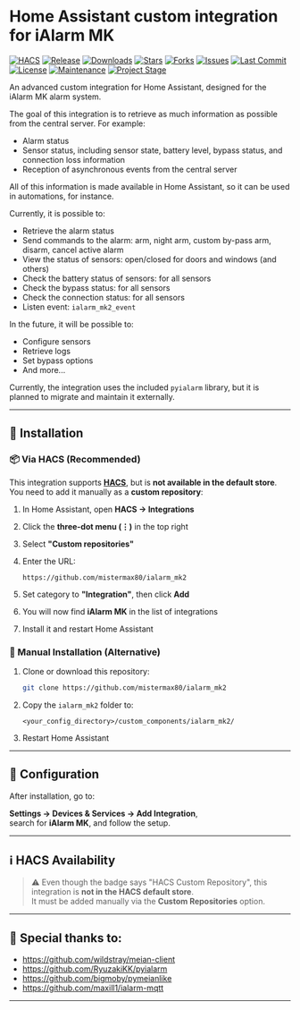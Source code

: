 # Home Assistant custom integration for iAlarm MK

[![HACS][hacs-custom-shield]][hacs]
[![Release][releases-shield]][releases]
[![Downloads][downloads-shield]][downloads]
[![Stars][stars-shield]][stars]
[![Forks][forks-shield]][forks]
[![Issues][issues-shield]][issues]
[![Last Commit][lastcommit-shield]][lastcommit]
[![License][license-shield]][license]
[![Maintenance][maintenance-shield]][maintenance]
[![Project Stage][projectstage-shield]][projectstage]

An advanced custom integration for Home Assistant, designed for the iAlarm MK alarm system.

The goal of this integration is to retrieve as much information as possible from the central server. For example:
- Alarm status
- Sensor status, including sensor state, battery level, bypass status, and connection loss information
- Reception of asynchronous events from the central server

All of this information is made available in Home Assistant, so it can be used in automations, for instance.

Currently, it is possible to:
- Retrieve the alarm status
- Send commands to the alarm: arm, night arm, custom by-pass arm, disarm, cancel active alarm
- View the status of sensors: open/closed for doors and windows (and others)
- Check the battery status of sensors: for all sensors
- Check the bypass status: for all sensors
- Check the connection status: for all sensors
- Listen event: `ialarm_mk2_event`

In the future, it will be possible to:
- Configure sensors
- Retrieve logs
- Set bypass options
- And more...

Currently, the integration uses the included `pyialarm` library, but it is planned to migrate and maintain it externally.

---

## 🔧 Installation

### 📦 Via HACS (Recommended)

This integration supports **[HACS](https://hacs.xyz/)**, but is **not available in the default store**.  
You need to add it manually as a **custom repository**:

1. In Home Assistant, open **HACS → Integrations**
2. Click the **three-dot menu (⋮)** in the top right
3. Select **"Custom repositories"**
4. Enter the URL:

   ```
   https://github.com/mistermax80/ialarm_mk2
   ```

5. Set category to **"Integration"**, then click **Add**
6. You will now find **iAlarm MK** in the list of integrations
7. Install it and restart Home Assistant

### 📁 Manual Installation (Alternative)

1. Clone or download this repository:

   ```bash
   git clone https://github.com/mistermax80/ialarm_mk2
   ```

2. Copy the `ialarm_mk2` folder to:

   ```
   <your_config_directory>/custom_components/ialarm_mk2/
   ```

3. Restart Home Assistant

---

## 🧩 Configuration

After installation, go to:

**Settings → Devices & Services → Add Integration**,  
search for **iAlarm MK**, and follow the setup.

---

## ℹ️ HACS Availability

> ⚠️ Even though the badge says "HACS Custom Repository", this integration is **not in the HACS default store**.  
> It must be added manually via the **Custom Repositories** option.

---

## 🙏 Special thanks to:

- https://github.com/wildstray/meian-client  
- https://github.com/RyuzakiKK/pyialarm  
- https://github.com/bigmoby/pymeianlike  
- https://github.com/maxill1/ialarm-mqtt  

---

[hacs-custom-shield]: https://img.shields.io/badge/HACS-Custom%20Repository-blue?style=for-the-badge
[hacs]: https://hacs.xyz/repository/github/mistermax80/ialarm_mk2

[releases-shield]: https://img.shields.io/github/v/release/mistermax80/ialarm_mk2?include_prereleases&style=for-the-badge
[releases]: https://github.com/mistermax80/ialarm_mk2/releases

[downloads-shield]: https://img.shields.io/github/downloads/mistermax80/ialarm_mk2/total?style=for-the-badge
[downloads]: https://github.com/mistermax80/ialarm_mk2/releases

[stars-shield]: https://img.shields.io/github/stars/mistermax80/ialarm_mk2?style=for-the-badge
[stars]: https://github.com/mistermax80/ialarm_mk2/stargazers

[forks-shield]: https://img.shields.io/github/forks/mistermax80/ialarm_mk2?style=for-the-badge
[forks]: https://github.com/mistermax80/ialarm_mk2/network/members

[issues-shield]: https://img.shields.io/github/issues/mistermax80/ialarm_mk2?style=for-the-badge
[issues]: https://github.com/mistermax80/ialarm_mk2/issues

[lastcommit-shield]: https://img.shields.io/github/last-commit/mistermax80/ialarm_mk2?style=for-the-badge
[lastcommit]: https://github.com/mistermax80/ialarm_mk2/commits/main

[license-shield]: https://img.shields.io/github/license/mistermax80/ialarm_mk2?style=for-the-badge
[license]: https://github.com/mistermax80/ialarm_mk2/blob/main/LICENSE.md

[maintenance-shield]: https://img.shields.io/maintenance/yes/2025?style=for-the-badge
[maintenance]: https://github.com/mistermax80/ialarm_mk2

[projectstage-shield]: https://img.shields.io/badge/project%20stage-stable-brightgreen?style=for-the-badge
[projectstage]: https://github.com/mistermax80/ialarm_mk2
